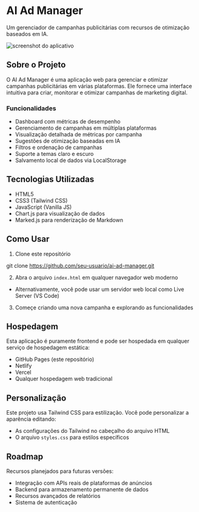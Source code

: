 # AI Ad Manager

Um gerenciador de campanhas publicitárias com recursos de otimização baseados em IA.

![screenshot do aplicativo](https://via.placeholder.com/800x400?text=AI+Ad+Manager)

## Sobre o Projeto

O AI Ad Manager é uma aplicação web para gerenciar e otimizar campanhas publicitárias em várias plataformas. Ele fornece uma interface intuitiva para criar, monitorar e otimizar campanhas de marketing digital.

### Funcionalidades

- Dashboard com métricas de desempenho
- Gerenciamento de campanhas em múltiplas plataformas
- Visualização detalhada de métricas por campanha
- Sugestões de otimização baseadas em IA
- Filtros e ordenação de campanhas
- Suporte a temas claro e escuro
- Salvamento local de dados via LocalStorage

## Tecnologias Utilizadas

- HTML5
- CSS3 (Tailwind CSS)
- JavaScript (Vanilla JS)
- Chart.js para visualização de dados
- Marked.js para renderização de Markdown

## Como Usar

1. Clone este repositório

git clone https://github.com/seu-usuario/ai-ad-manager.git

2. Abra o arquivo `index.html` em qualquer navegador web moderno
- Alternativamente, você pode usar um servidor web local como Live Server (VS Code)

3. Começe criando uma nova campanha e explorando as funcionalidades

## Hospedagem

Esta aplicação é puramente frontend e pode ser hospedada em qualquer serviço de hospedagem estática:

- GitHub Pages (este repositório)
- Netlify
- Vercel
- Qualquer hospedagem web tradicional

## Personalização

Este projeto usa Tailwind CSS para estilização. Você pode personalizar a aparência editando:

- As configurações do Tailwind no cabeçalho do arquivo HTML
- O arquivo `styles.css` para estilos específicos

## Roadmap

Recursos planejados para futuras versões:

- Integração com APIs reais de plataformas de anúncios
- Backend para armazenamento permanente de dados
- Recursos avançados de relatórios
- Sistema de autenticação




